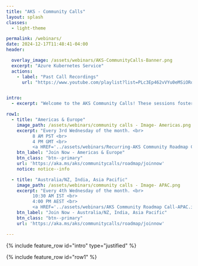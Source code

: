 ```yaml
---
title: "AKS - Community Calls"
layout: splash
classes:
  - light-theme

permalink: /webinars/
date: 2024-12-17T11:48:41-04:00
header:

  overlay_image: /assets/webinars/AKS-CommunityCalls-Banner.png
  excerpt: "Azure Kubernetes Service"
  actions:
    - label: "Past Call Recordings"
      url: "https://www.youtube.com/playlist?list=PLc3Ep462vVYu0eMSiORonzj3utqYu285z"


intro: 
  - excerpt: "Welcome to the AKS Community Calls! These sessions foster direct interaction between our product teams and the AKS community. Engage with our teams, hear the latest updates, and gain insights into the product’s development. Join our monthly public calls to discuss the product roadmap, provide feedback, and learn from others’ experiences with AKS. Check out the <a href='https://github.com/orgs/Azure/projects/685/views/1'>public feature roadmap</a> for details on features in development, public preview, and general availability."

row1:
  - title: "Americas & Europe"
    image_path: /assets/webinars/community calls - Image- Americas.png
    excerpt: "Every 3rd Wednesday of the month. <br>
          8 AM PST <br>
          4 PM GMT <br>
          <a HREF='../assets/webinars/Recurring-AKS Community Roadmap Call.ics'>Add to my calendar</a><br>"
    btn_label: "Join Now - Americas & Europe"
    btn_class: "btn--primary"
    url: 'https://aka.ms/aks/communitycalls/roadmap/joinnow'
    notice: notice--info

  - title: "Australia/NZ, India, Asia Pacific"
    image_path: /assets/webinars/community calls - Image- APAC.png
    excerpt: "Every 4th Wednesday of the month. <br>
          10:30 AM IST <br>
          4:00 PM AEST <br>
          <a HREF='../assets/webinars/AKS Community Roadmap Call-APAC.ics'>Add to my calendar</a><br>"
    btn_label: "Join Now - Australia/NZ, India, Asia Pacific"
    btn_class: "btn--primary"
    url: 'https://aka.ms/aks/communitycalls/roadmap/joinnow'

---
```

{% include feature_row id="intro" type="justified" %}

{% include feature_row id="row1" %}

